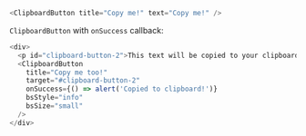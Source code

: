 ```js
<ClipboardButton title="Copy me!" text="Copy me!" />
```

`ClipboardButton` with `onSuccess` callback:

```js
<div>
  <p id="clipboard-button-2">This text will be copied to your clipboard.</p>
  <ClipboardButton
    title="Copy me too!"
    target="#clipboard-button-2"
    onSuccess={() => alert('Copied to clipboard!')}
    bsStyle="info"
    bsSize="small"
  />
</div>
```

